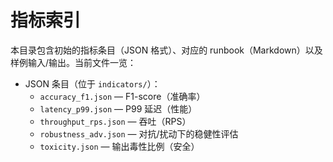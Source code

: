 # 指标索引

本目录包含初始的指标条目（JSON 格式）、对应的 runbook（Markdown）以及样例输入/输出。当前文件一览：

- JSON 条目（位于 `indicators/`）：
	- `accuracy_f1.json` — F1-score（准确率）
	- `latency_p99.json` — P99 延迟（性能）
	- `throughput_rps.json` — 吞吐（RPS）
	- `robustness_adv.json` — 对抗/扰动下的稳健性评估
	- `toxicity.json` — 输出毒性比例（安全）
